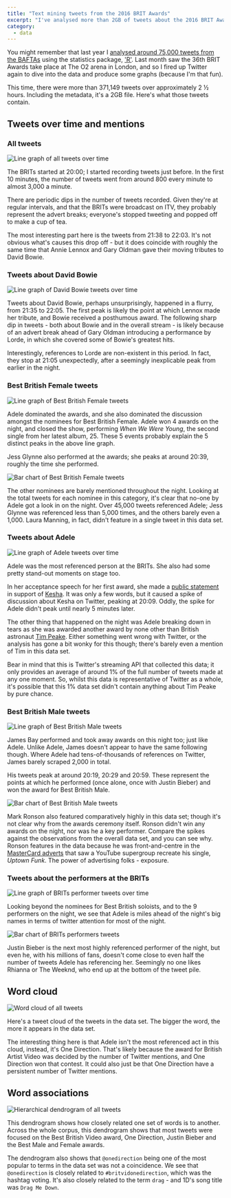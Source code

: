 ```yaml
---
title: "Text mining tweets from the 2016 BRIT Awards"
excerpt: "I've analysed more than 2GB of tweets about the 2016 BRIT Awards in the name of (pseudo) science!"
category:
  - data
---
```


You might remember that last year I [analysed around 75,000 tweets from the BAFTAs](http://jrpeart.com/2015/02/15/text-mining-tweets-from-the-2015-baftas/) using the statistics package, ['R'](https://www.r-project.org). Last month saw the 36th BRIT Awards take place at The O2 arena in London, and so I fired up Twitter again to dive into the data and produce some graphs (because I'm that fun).

This time, there were more than 371,149 tweets over approximately 2 &frac12; hours. Including the metadata, it's a 2GB file. Here's what those tweets contain.

## Tweets over time and mentions

### All tweets

![Line graph of all tweets over time][AllTime]

The BRITs started at 20:00; I started recording tweets just before. In the first 10 minutes, the number of tweets went from around 800 every minute to almost 3,000 a minute.

There are periodic dips in the number of tweets recorded. Given they're at regular intervals, and that the BRITs were broadcast on ITV, they probably represent the advert breaks; everyone's stopped tweeting and popped off to make a cup of tea.

The most interesting part here is the tweets from 21:38 to 22:03. It's not obvious what's causes this drop off - but it does coincide with roughly the same time that Annie Lennox and Gary Oldman gave their moving tributes to David Bowie.

### Tweets about David Bowie

![Line graph of David Bowie tweets over time][BowieTime]

Tweets about David Bowie, perhaps unsurprisingly, happened in a flurry, from 21:35 to 22:05. The first peak is likely the point at which Lennox made her tribute, and Bowie received a posthumous award. The following sharp dip in tweets - both about Bowie and in the overall stream - is likely because of an advert break ahead of Gary Oldman introducing a performance by Lorde, in which she covered some of Bowie's greatest hits.

Interestingly, references to Lorde are non-existent in this period. In fact, they stop at 21:05 unexpectedly, after a seemingly inexplicable peak from earlier in the night.

### Best British Female tweets

![Line graph of Best British Female tweets][FemaleTime]

Adele dominated the awards, and she also dominated the discussion amongst the nominees for Best British Female. Adele won 4 awards on the night, and closed the show, performing *When We Were Young*, the second single from her latest album, 25. These 5 events probably explain the 5 distinct peaks in the above line graph.

Jess Glynne also performed at the awards; she peaks at around 20:39, roughly the time she performed.

![Bar chart of Best British Female tweets][FemaleMentions]

The other nominees are barely mentioned throughout the night. Looking at the total tweets for each nominee in this category, it's clear that no-one by Adele got a look in on the night. Over 45,000 tweets referenced Adele; Jess Glynne was referenced less than 5,000 times, and the others barely even a 1,000. Laura Manning, in fact, didn't feature in a single tweet in this data set.

### Tweets about Adele

![Line graph of Adele tweets over time][AdeleTime]

Adele was the most referenced person at the BRITs. She also had some pretty stand-out moments on stage too.

In her acceptance speech for her first award, she made a [public statement](http://www.vanityfair.com/hollywood/2016/02/adele-kesha-brit-awards) in support of [Kesha](http://www.theguardian.com/music/2016/feb/27/kesha-profile-court-case-dr-luke-sony). It was only a few words, but it caused a spike of discussion about Kesha on Twitter, peaking at 20:09. Oddly, the spike for Adele didn't peak until nearly 5 minutes later.

The other thing that happened on the night was Adele breaking down in tears as she was awarded another award by none other than British astronaut [Tim Peake](https://twitter.com/astro_timpeake). Either something went wrong with Twitter, or the analysis has gone a bit wonky for this though; there's barely even a mention of Tim in this data set.

Bear in mind that this is Twitter's streaming API that collected this data; it only provides an average of around 1% of the full number of tweets made at any one moment. So, whilst this data is representative of Twitter as a whole, it's possible that this 1% data set didn't contain anything about Tim Peake by pure chance.

### Best British Male tweets

![Line graph of Best British Male tweets][MaleTime]

James Bay performed and took away awards on this night too; just like Adele. Unlike Adele, James doesn't appear to have the same following though. Where Adele had tens-of-thousands of references on Twitter, James barely scraped 2,000 in total.

His tweets peak at around 20:19, 20:29 and 20:59. These represent the points at which he performed (once alone, once with Justin Bieber) and won the award for Best British Male.

![Bar chart of Best British Male tweets][MaleMentions]

Mark Ronson also featured comparatively highly in this data set; though it's not clear why from the awards ceremony itself. Ronson didn't win any awards on the night, nor was he a key performer. Compare the spikes against the observations from the overall data set, and you can see why. Ronson features in the data because he was front-and-centre in the [MasterCard adverts](https://www.youtube.com/watch?v=GUlk1ssXJYk) that saw a YouTube supergroup recreate his single, *Uptown Funk*. The power of advertising folks - exposure.

### Tweets about the performers at the BRITs

![Line graph of BRITs performer tweets over time][PerformersTime]

Looking beyond the nominees for Best British soloists, and to the 9 performers on the night, we see that Adele is miles ahead of the night's big names in terms of twitter attention for most of the night.

![Bar chart of BRITs performers tweets][PerformersMentions]

Justin Bieber is the next most highly referenced performer of the night, but even he, with his millions of fans, doesn't come close to even half the number of tweets Adele has referencing her. Seemingly no one likes Rhianna or The Weeknd, who end up at the bottom of the tweet pile.

## Word cloud

![Word cloud of all tweets][AllWordCloud]

Here's a tweet cloud of the tweets in the data set. The bigger the word, the more it appears in the data set.

The interesting thing here is that Adele isn't the most referenced act in this cloud, instead, it's One Direction. That's likely because the award for British Artist Video was decided by the number of Twitter mentions, and One Direction won that contest. It could also just be that One Direction have a persistent number of Twitter mentions.

## Word associations

![Hierarchical dendrogram of all tweets][AllDendrogram]

This dendrogram shows how closely related one set of words is to another. Across the whole corpus, this dendrogram shows that most tweets were focused on the Best British Video award, One Direction, Justin Bieber and the Best Male and Female awards.

The dendrogram also shows that `@onedirection` being one of the most popular to terms in the data set was not a coincidence. We see that `@onedirection` is closely related to `#britvidonedirection`, which was the hashtag voting. It's also closely related to the term `drag` - and 1D's song title was `Drag Me Down`.



[AdeleTime]: /assets/images/posts/2016/03/12/text-mining-tweets-from-the-2016-brits/BRITS2016_AdeleOverTime.png
[AllTime]: /assets/images/posts/2016/03/12/text-mining-tweets-from-the-2016-brits/BRITS2016_AllTweetsOverTime.png
[FemaleMentions]: /assets/images/posts/2016/03/12/text-mining-tweets-from-the-2016-brits/BRITS2016_BritFemaleMentions.png
[FemaleTime]: /assets/images/posts/2016/03/12/text-mining-tweets-from-the-2016-brits/BRITS2016_BritFemaleTweetsOverTime.png
[MaleMentions]: /assets/images/posts/2016/03/12/text-mining-tweets-from-the-2016-brits/BRITS2016_BritMaleMentions.png
[MaleTime]: /assets/images/posts/2016/03/12/text-mining-tweets-from-the-2016-brits/BRITS2016_BritMaleTweetsOverTime.png
[BowieTime]: /assets/images/posts/2016/03/12/text-mining-tweets-from-the-2016-brits/BRITS2016_DavidBowieTweetsOverTime.png
[AllDendrogram]: /assets/images/posts/2016/03/12/text-mining-tweets-from-the-2016-brits/BRITS2016_Dendrogram.png
[PerformersMentions]: /assets/images/posts/2016/03/12/text-mining-tweets-from-the-2016-brits/BRITS2016_PerfomerMentions.png
[PerformersTime]: /assets/images/posts/2016/03/12/text-mining-tweets-from-the-2016-brits/BRITS2016_PerformersTweetsOverTime.png
[AllWordCloud]: /assets/images/posts/2016/03/12/text-mining-tweets-from-the-2016-brits/BRITS2016_WordCloud.png